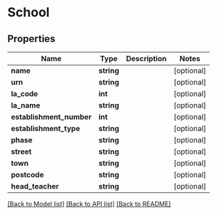 # School

## Properties
Name | Type | Description | Notes
------------ | ------------- | ------------- | -------------
**name** | **string** |  | [optional] 
**urn** | **string** |  | [optional] 
**la_code** | **int** |  | [optional] 
**la_name** | **string** |  | [optional] 
**establishment_number** | **int** |  | [optional] 
**establishment_type** | **string** |  | [optional] 
**phase** | **string** |  | [optional] 
**street** | **string** |  | [optional] 
**town** | **string** |  | [optional] 
**postcode** | **string** |  | [optional] 
**head_teacher** | **string** |  | [optional] 

[[Back to Model list]](../README.md#documentation-for-models) [[Back to API list]](../README.md#documentation-for-api-endpoints) [[Back to README]](../README.md)


